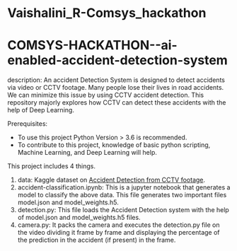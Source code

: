 # Vaishalini_R-Comsys_hackathon
# COMSYS-HACKATHON--ai-enabled-accident-detection-system
description:
An accident Detection System is designed to detect accidents via video or CCTV footage. Many people lose their lives in road accidents. We can minimize this issue by using CCTV accident detection. This repository majorly explores how CCTV can detect these accidents with the help of Deep Learning.

Prerequisites:
- To use this project Python Version > 3.6 is recommended.
- To contribute to this project, knowledge of basic python scripting, Machine Learning, and Deep Learning will help.

This project includes 4 things.

1. data: Kaggle dataset on [Accident Detection from CCTV footage](https://www.kaggle.com/code/mrcruise/accident-classification/data).
2. accident-classification.ipynb: This is a jupyter notebook that generates a model to classify the above data. This file generates two important files model.json and model_weights.h5.
3. detection.py: This file loads the Accident Detection system with the help of model.json and model_weights.h5 files.
4. camera.py: It packs the camera and executes the detection.py file on the video dividing it frame by frame and displaying the percentage of the prediction in the accident (if present) in the frame.
